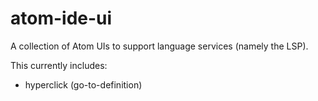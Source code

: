 # atom-ide-ui

A collection of Atom UIs to support language services (namely the LSP).

This currently includes:

- hyperclick (go-to-definition)
